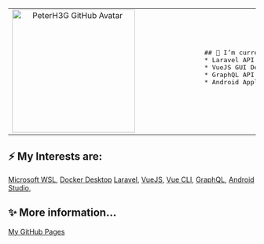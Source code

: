 <table>
    <tr>
        <td align="center">
            <img width="250" src="https://avatars.githubusercontent.com/u/500234?s=400&u=623c6fa100138e5e8e681a959b0d7c8decbba90e&v=4" alt="PeterH3G GitHub Avatar" />
        </td>
        <td>
            <pre>
                ## 🌱 I’m currently learning:
                * Laravel API Development
                * VueJS GUI Development
                * GraphQL API Technology
                * Android Application Development             
            </pre>
        </td>
    </tr>
</table>

## ⚡ My Interests are:
[Microsoft WSL](https://docs.microsoft.com/en-us/windows/wsl/install-win10/),
[Docker Desktop](https://www.docker.com/products/docker-desktop/)
[Laravel](https://laravel.com/),
[VueJS](https://vuejs.org/),
[Vue CLI](https://cli.vuejs.org/),
[GraphQL](https://graphql.org/),
[Android Studio](https://developer.android.com/studio/?authuser=1/),

## ✨ More information...
[My GitHub Pages](https://peterh3g.github.io/pages/)

<!--
**PeterH3G/peterh3g** is a ✨ _special_ ✨ repository because its `README.md` (this file) appears on your GitHub profile.

Here are some ideas to get you started:

- 🔭 I’m currently working on ...
- 🌱 I’m currently learning ...
- 👯 I’m looking to collaborate on ...
- 🤔 I’m looking for help with ...
- 💬 Ask me about ...
- 📫 How to reach me: ...
- 😄 Pronouns: ...
- ⚡ Fun fact: ...
-->
